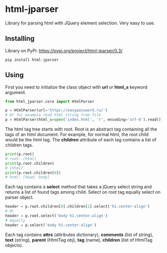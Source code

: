 # html-jparser
Library for parsing html with JQuery element selection. Very easy to use.

## Installing
Library on PyPi: https://pypi.org/project/html-jparser/0.3/
```
pip install html-jparser
```

## Using
First you need to initialize the class object with __url__ or __html_s__ keyword argument.
```python
from html_jparser.core import HtmlParser

p = HtmlParser(url='https://easypassword.ru/')
# Or for example read html string from file
p = HtmlParser(html_s=open('index.html', 'r', encoding='utf-8').read())
```

The html tag tree starts with root. Root is an abstract tag containing all the tags of an html document. For example, for normal html, the root child would be the html tag. The __children__ attribute of each tag contains a list of children tags.
```python
print(p.root)
# root: [html]
print(p.root.children)
# [html]
print(p.root.children[0])
# html: [head, body]
```
Each tag contains a __select__ method that takes a jQuery select string and returns a list of found tags among child. Select on root tag equally select on parser object.
```python
header = p.root.children[0].children[1].select('h1.center-align')
# Or
header = p.root.select('body h1.center-align')
# equally
header = p.select('body h1.center-align')
```
Each tag contains __attrs__ (attributes dictionary), __comments__ (list of string), __text__ (string), __parent__ (HtmlTag obj), __tag__ (name), __children__ (list of HtmlTag objects).
